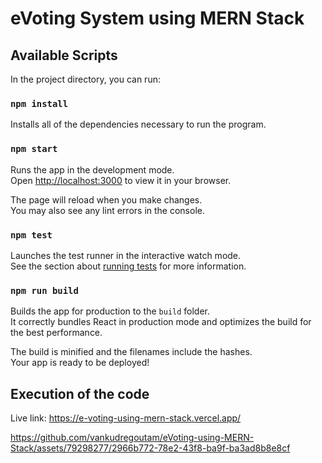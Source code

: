 # eVoting System using MERN Stack

## Available Scripts

In the project directory, you can run:

### `npm install`

Installs all of the dependencies necessary to run the program.

### `npm start`

Runs the app in the development mode.\
Open [http://localhost:3000](http://localhost:3000) to view it in your browser.

The page will reload when you make changes.\
You may also see any lint errors in the console.

### `npm test`

Launches the test runner in the interactive watch mode.\
See the section about [running tests](https://facebook.github.io/create-react-app/docs/running-tests) for more information.

### `npm run build`

Builds the app for production to the `build` folder.\
It correctly bundles React in production mode and optimizes the build for the best performance.

The build is minified and the filenames include the hashes.\
Your app is ready to be deployed!

## Execution of the code

Live link: https://e-voting-using-mern-stack.vercel.app/

https://github.com/vankudregoutam/eVoting-using-MERN-Stack/assets/79298277/2966b772-78e2-43f8-ba9f-ba3ad8b8e8cf




